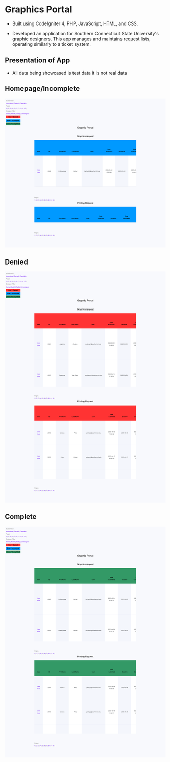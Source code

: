 # Graphics Portal

- Built using CodeIgniter 4, PHP, JavaScript, HTML, and CSS.

- Developed an application for Southern Connecticut State University's graphic designers. This app manages and maintains request lists, operating similarly to a ticket system.

## Presentation of App

- All data being showcased is test data it is not real data

## Homepage/Incomplete

![Incomplete](Presentation/Home.png)

## Denied

![Denied](Presentation/Denied.png)

## Complete

![Complete](Presentation/Complete.png)
